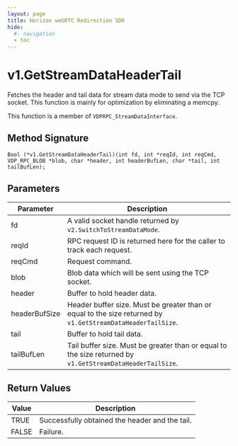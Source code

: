 ```yaml
---
layout: page
title: Horizon webRTC Redirection SDK
hide:
  #- navigation
  - toc
---
```

# v1.GetStreamDataHeaderTail

Fetches the header and tail data for stream data mode to send via the TCP socket. This function is mainly for optimization by eliminating a memcpy.

This function is a member of `VDPRPC_StreamDataInterface`.

## Method Signature
```
Bool (*v1.GetStreamDataHeaderTail)(int fd, int *reqId, int reqCmd, VDP_RPC_BLOB *blob, char *header, int headerBufLen, char *tail, int tailBufLen);
```

## Parameters

| Parameter | Description |
| --------- | ----------- |
| fd | A valid socket handle returned by `v2.SwitchToStreamDataMode`. |
| reqId | RPC request ID is returned here for the caller to track each request. |
| reqCmd | Request command. |
| blob | Blob data which will be sent using the TCP socket. |
| header | Buffer to hold header data. |
| headerBufSize | Header buffer size. Must be greater than or equal to the size returned by `v1.GetStreamDataHeaderTailSize`. |
| tail | Buffer to hold tail data. |
| tailBufLen | Tail buffer size. Must be greater than or equal to the size returned by `v1.GetStreamDataHeaderTailSize`. |

## Return Values

| Value | Description |
| ----- | ----------- |
| TRUE | Successfully obtained the header and the tail. |
| FALSE | Failure. |

